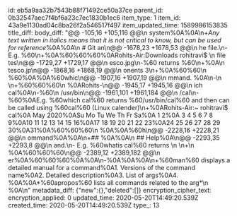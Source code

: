 id: eb5a9aa32b7543b88f71492ce50a37ce
parent_id: 0b32547aec7f4bf6a23c7ec1830b1ec6
item_type: 1
item_id: 43a9e1130ad04c8ba26f2a546517f497
item_updated_time: 1589986153835
title_diff: 
body_diff: "@@ -105,16 +105,116 @@\n system%0A%0A\n+*Any text written in italics means that it is not critical to know, but can be used for reference*%0A%0A\n # Git an\n@@ -1678,23 +1678,53 @@\n he file.\n- E.g. %60\n+%0A%60%60%60%0ARohits-Air:Downloads rohitravi$ \n file tes\n@@ -1729,27 +1729,17 @@\n esco.jpg\n-%60 returns %60\n+%0A\n tesco.jp\n@@ -1868,16 +1868,19 @@\n onents 3\n+%0A%60%60\n %60%0A%0A%60whic\n@@ -1907,16 +1907,19 @@\n mmand. %0A\n-\n \n+%60%60%60\n %0ARohits-\n@@ -1945,17 +1945,16 @@\n ich cal%0A\n-%60\n /usr/bin\n@@ -1961,101 +1961,184 @@\n /cal\n-%60%0AE.g. %60which cal%60 returns %60/usr/bin/cal%60 and then can be called using %60cal%60 (Linux calender)\n+%0ARohits-Air:~ rohitravi$ cal%0A      May 2020%0ASu Mo Tu We Th Fr Sa%0A                1  2%0A 3  4  5  6  7  8  9%0A10 11 12 13 14 15 16%0A17 18 19 20 21 22 23%0A24 25 26 27 28 29 30%0A31%0A%60%60%60\n %0A%0A%60h\n@@ -2228,16 +2228,21 @@\n ommand%0A%0A\n+## %0A%0A\n ## Help%0A\n@@ -2293,35 +2293,8 @@\n and.\n- E.g. %60whatis cal%60 returns \n \n+\n %0A%60%60%60\n@@ -2389,12 +2389,182 @@\n er%0A%60%60%60%0A%0A\n-%0A%0A%0A\n+%60man%60 displays a detailed manual for a command%0A1. Versions of the command name%0A2. Detailed description%0A3. List of args%0A4. %0A%0A*%60apropos%60 lists all commands related to the arg*\n %0A\n"
metadata_diff: {"new":{},"deleted":[]}
encryption_cipher_text: 
encryption_applied: 0
updated_time: 2020-05-20T14:49:20.539Z
created_time: 2020-05-20T14:49:20.539Z
type_: 13
